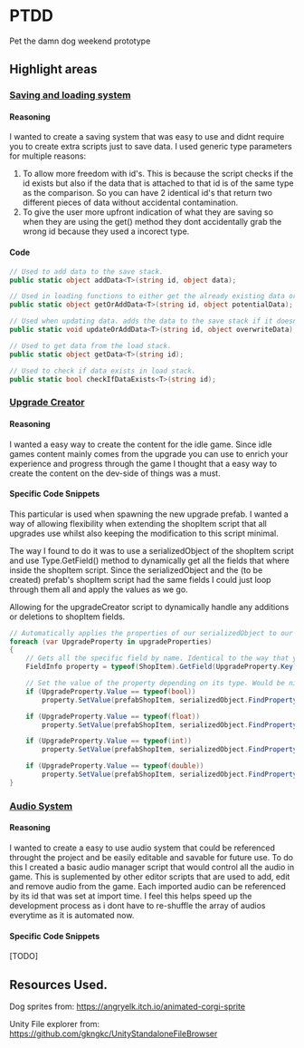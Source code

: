 # PTDD
Pet the damn dog weekend prototype


## Highlight areas
### [Saving and loading system](https://github.com/lukewhitingdev/PTDD/blob/main/Pet-the-damn-dog/Assets/SaveManager.cs)
#### Reasoning
I wanted to create a saving system that was easy to use and didnt require you to create extra scripts just to save data.
I used generic type parameters for multiple reasons:
  1. To allow more freedom with id's. This is because the script checks if the id exists but also if the data that is attached to that id is of the same type as the comparison. So      you can have 2 identical id's that return two different pieces of data without accidental contamination.
  2. To give the user more upfront indication of what they are saving so when they are using the get() method they dont accidentally grab the wrong id because they used a incorect type.
#### Code
```C#
// Used to add data to the save stack.
public static object addData<T>(string id, object data);

// Used in loading functions to either get the already existing data or add it to be saved if it doesnt exist.
public static object getOrAddData<T>(string id, object potentialData);

// Used when updating data. adds the data to the save stack if it doesnt already exist from the load stack.
public static void updateOrAddData<T>(string id, object overwriteData);

// Used to get data from the load stack.
public static object getData<T>(string id);

// Used to check if data exists in load stack.
public static bool checkIfDataExists<T>(string id);
```

### [Upgrade Creator](https://github.com/lukewhitingdev/PTDD/blob/be838ff4bd87854077fa099455afdcdded71c581/Pet-the-damn-dog/Assets/UpgradeCreator.cs)
#### Reasoning
I wanted a easy way to create the content for the idle game. Since idle games content mainly comes from the upgrade you can use to enrich your experience and progress through the game I thought that a easy way to create the content on the dev-side of things was a must.

#### Specific Code Snippets

This particular is used when spawning the new upgrade prefab. I wanted a way of allowing flexibility when extending the shopItem script that all upgrades use whilst also keeping the modification to this script minimal.

The way I found to do it was to use a serializedObject of the shopItem script and use Type.GetField() method to dynamically get all the fields that where inside the shopItem script. Since the serializedObject and the (to be created) prefab's shopItem script had the same fields I could just loop through them all and apply the values as we go. 

Allowing for the upgradeCreator script to dynamically handle any additions or deletions to shopItem fields.
```C#
// Automatically applies the properties of our serializedObject to our prefab component.
foreach (var UpgradeProperty in upgradeProperties)
{
    // Gets all the specific field by name. Identical to the way that you get the property in a serializedObject.
    FieldInfo property = typeof(ShopItem).GetField(UpgradeProperty.Key); 

    // Set the value of the property depending on its type. Would be nicer if serializedProperties could be casted but this works.
    if (UpgradeProperty.Value == typeof(bool))
        property.SetValue(prefabShopItem, serializedObject.FindProperty(UpgradeProperty.Key).boolValue);

    if (UpgradeProperty.Value == typeof(float))
        property.SetValue(prefabShopItem, serializedObject.FindProperty(UpgradeProperty.Key).floatValue);

    if (UpgradeProperty.Value == typeof(int))
        property.SetValue(prefabShopItem, serializedObject.FindProperty(UpgradeProperty.Key).intValue);

    if (UpgradeProperty.Value == typeof(double))
        property.SetValue(prefabShopItem, serializedObject.FindProperty(UpgradeProperty.Key).doubleValue);
}
```

### [Audio System]("")
#### Reasoning
I wanted to create a easy to use audio system that could be referenced throught the project and be easily editable and savable for future use. To do this I created a basic audio manager script that would control all the audio in game. This is suplemented by other editor scripts that are used to add, edit and remove audio from the game. Each imported audio can be referenced by its id that was set at import time. I feel this helps speed up the development process as i dont have to re-shuffle the array of audios everytime as it is automated now.

#### Specific Code Snippets
[TODO]

## Resources Used.
Dog sprites from: https://angryelk.itch.io/animated-corgi-sprite

Unity File explorer from: https://github.com/gkngkc/UnityStandaloneFileBrowser
